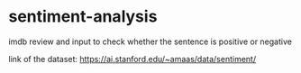 # sentiment-analysis
imdb review and input to check whether the sentence is positive or negative

link of the dataset: https://ai.stanford.edu/~amaas/data/sentiment/
